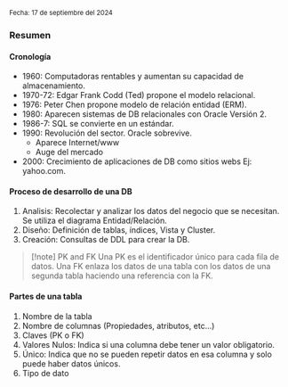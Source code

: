 <sub> Fecha: 17 de septiembre del 2024 </sub>
### Resumen

#### Cronología

- 1960: Computadoras rentables y aumentan su capacidad de almacenamiento.
- 1970-72: Edgar Frank Codd (Ted) propone el modelo relacional.
- 1976: Peter Chen propone modelo de relación entidad (ERM).
- 1980: Aparecen sistemas de DB relacionales con Oracle Versión 2.
- 1986-7: SQL se convierte en un estándar.
- 1990: Revolución del sector. Oracle sobrevive. 
	- Aparece Internet/www
	- Auge del mercado 
- 2000: Crecimiento de aplicaciones de DB como sitios webs Ej: yahoo.com.

#### Proceso de desarrollo de una DB

1. Analisis: Recolectar y analizar los datos del negocio que se necesitan. Se utiliza el diagrama Entidad/Relación.
2. Diseño: Definición de tablas, índices, Vista y Cluster.
3. Creación: Consultas de DDL para crear la DB.

>[!note]  PK and FK
>Una PK es el identificador único para cada fila de datos. Una FK enlaza los datos de una tabla  con los datos de una segunda tabla haciendo una referencia con la FK.
#### Partes de una tabla

1. Nombre de la tabla
2. Nombre de columnas (Propiedades, atributos, etc...)
3. Claves (PK o FK)
4. Valores Nulos: Indica si una columna debe tener un valor obligatorio.
5. Único: Indica que no se pueden repetir datos en esa columna y solo puede haber datos únicos.
6. Tipo de dato